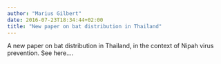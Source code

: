 ```yaml
---
author: "Marius Gilbert"
date: 2016-07-23T18:34:44+02:00
title: "New paper on bat distribution in Thailand"
---
```


A new paper on bat distribution in Thailand, in the context of Nipah virus prevention. See here....
